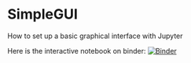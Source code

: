 # SimpleGUI
How to set up a basic graphical interface with Jupyter

Here is the interactive notebook on binder:
[![Binder](https://mybinder.org/badge_logo.svg)](https://mybinder.org/v2/gh/diegopenilla/SimpleGUI/master)
